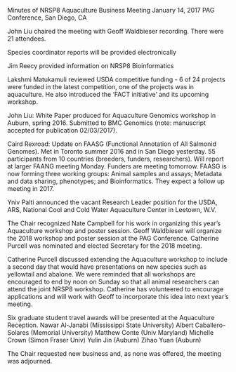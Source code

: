 Minutes of NRSP8 Aquaculture Business Meeting
January 14, 2017
PAG Conference, San Diego, CA
 
John Liu chaired the meeting with Geoff Waldbieser recording. There were 21 attendees.
 
Species coordinator reports will be provided electronically
 
Jim Reecy provided information on NRSP8 Bioinformatics
 
Lakshmi Matukamuli reviewed USDA competitive funding  - 6 of 24 projects were funded in the latest competition, one of the projects was in aquaculture. He also introduced the ‘FACT initiative’ and its upcoming workshop.
 
John Liu: White Paper produced for Aquaculture Genomics workshop in Auburn, spring 2016. Submitted to BMC Genomics (note: manuscript accepted for publication 02/03/2017).
 
Caird Rexroad: Update on FAASG (Functional Annotation of All Salmonid Genomes). Met in Toronto summer 2016 and in San Diego yesterday. 55 participants from 10 countries (breeders, funders, researchers). Will report at larger FAANG meeting Monday. Funders are meeting tomorrow. FAASG is now forming three working groups: Animal samples and assays; Metadata and data sharing, phenotypes; and Bioinformatics. They expect a follow up meeting in 2017.
 
Yniv Palti announced the vacant Research Leader position for the USDA, ARS, National Cool and Cold Water Aquaculture Center in Leetown, W.V.
 
The Chair recognized Nate Campbell for his work in organizing this year’s Aquaculture workshop and poster session. Geoff Waldbieser will organize the 2018 workshop and poster session at the PAG Conference. Catherine Purcell was nominated and elected Secretary for the 2018 meeting.
 
Catherine Purcell discussed extending the Aquaculture workshop to include a second day that would have presentations on new species such as yellowtail and abalone. We were reminded that all workshops are encouraged to end by noon on Sunday so that all animal researchers can attend the joint NRSP8 workshop. Catherine has volunteered to encourage applications and will work with Geoff to incorporate this idea into next year’s meeting.
 
Six graduate student travel awards will be presented at the Aquaculture Reception.
                Nawar Al-Janabi (Mississippi State University)
Albert Caballero-Solares (Memorial University)
                Matthew Conte (Univ Maryland)
                Michelle Crown (Simon Fraser Univ)
                Yulin Jin (Auburn)
                Zihao Yuan (Auburn)
 
The Chair requested new business and, as none was offered, the meeting was adjourned.
